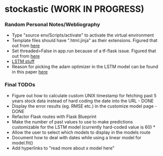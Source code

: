 # stockastic (WORK IN PROGRESS)

<h3>Random Personal Notes/Webliography</h3>

<ul>
  <li>Type "source env/Scripts/activate" to activate the virtual environment</li>
  <li>Template files should have ".html.jinja" as their extensions. Figured that out from <a href = "https://jinja.palletsprojects.com/en/2.11.x/templates/">here</a></li>
  <li>Set threaded=False in app.run because of a tf-flask issue. Figured that out from <a href="https://stackoverflow.com/questions/58015489/flask-and-keras-model-error-thread-local-object-has-no-attribute-value">here</a></li>
  <li><a href="https://towardsdatascience.com/predicting-stock-prices-using-a-keras-lstm-model-4225457f0233">LSTM stuff</a></li>
  <li>Reason for picking the adam optimizer in the LSTM model can be found in this paper <a href="https://dl.acm.org/doi/pdf/10.1145/3374587.3374622">here</a></li>
</ul>

<h3>Final TODOs</h3>

<ul>
  <li>Figure out how to calculate custom UNIX timestamp for fetching past 5 years stock data instead of hard coding the date into the URL - DONE</li>
  <li>Display the error results (eg. RMSE etc.) in the customize model page - DONE</li>
  <li>Refactor Flask routes with Flask Blueprint</li>
  <li>Make the number of past values to use to make predictions customizable for the LSTM model (currently hard-coded value is 60) *</li>
  <li>Allow the user to select which models to display in the models route</li>
  <li>Document how to deal with dates while using a linear model for model.fit()</li>
  <li>Add hyperlinks to "read more about x model here"</li>
</ul>
